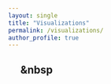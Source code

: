 ```yaml
---
layout: single
title: "Visualizations"
permalink: /visualizations/
author_profile: true
---
```

## &nbsp;&nbsp;&nbsp;&nbsp;&nbsp;&nbsp 

